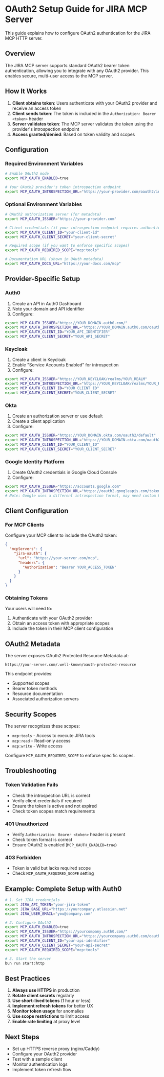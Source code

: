 # OAuth2 Setup Guide for JIRA MCP Server

This guide explains how to configure OAuth2 authentication for the JIRA MCP HTTP server.

## Overview

The JIRA MCP server supports standard OAuth2 bearer token authentication, allowing you to integrate with any OAuth2 provider. This enables secure, multi-user access to the MCP server.

## How It Works

1. **Client obtains token**: Users authenticate with your OAuth2 provider and receive an access token
2. **Client sends token**: The token is included in the `Authorization: Bearer <token>` header
3. **Server validates token**: The MCP server validates the token using the provider's introspection endpoint
4. **Access granted/denied**: Based on token validity and scopes

## Configuration

### Required Environment Variables

```bash
# Enable OAuth2 mode
export MCP_OAUTH_ENABLED=true

# Your OAuth2 provider's token introspection endpoint
export MCP_OAUTH_INTROSPECTION_URL="https://your-provider.com/oauth2/introspect"
```

### Optional Environment Variables

```bash
# OAuth2 authorization server (for metadata)
export MCP_OAUTH_ISSUER="https://your-provider.com"

# Client credentials (if your introspection endpoint requires authentication)
export MCP_OAUTH_CLIENT_ID="your-client-id"
export MCP_OAUTH_CLIENT_SECRET="your-client-secret"

# Required scope (if you want to enforce specific scopes)
export MCP_OAUTH_REQUIRED_SCOPE="mcp:tools"

# Documentation URL (shown in OAuth metadata)
export MCP_OAUTH_DOCS_URL="https://your-docs.com/mcp"
```

## Provider-Specific Setup

### Auth0

1. Create an API in Auth0 Dashboard
2. Note your domain and API identifier
3. Configure:
```bash
export MCP_OAUTH_ISSUER="https://YOUR_DOMAIN.auth0.com/"
export MCP_OAUTH_INTROSPECTION_URL="https://YOUR_DOMAIN.auth0.com/oauth/introspect"
export MCP_OAUTH_CLIENT_ID="YOUR_API_IDENTIFIER"
export MCP_OAUTH_CLIENT_SECRET="YOUR_API_SECRET"
```

### Keycloak

1. Create a client in Keycloak
2. Enable "Service Accounts Enabled" for introspection
3. Configure:
```bash
export MCP_OAUTH_ISSUER="https://YOUR_KEYCLOAK/realms/YOUR_REALM"
export MCP_OAUTH_INTROSPECTION_URL="https://YOUR_KEYCLOAK/realms/YOUR_REALM/protocol/openid-connect/token/introspect"
export MCP_OAUTH_CLIENT_ID="YOUR_CLIENT_ID"
export MCP_OAUTH_CLIENT_SECRET="YOUR_CLIENT_SECRET"
```

### Okta

1. Create an authorization server or use default
2. Create a client application
3. Configure:
```bash
export MCP_OAUTH_ISSUER="https://YOUR_DOMAIN.okta.com/oauth2/default"
export MCP_OAUTH_INTROSPECTION_URL="https://YOUR_DOMAIN.okta.com/oauth2/default/v1/introspect"
export MCP_OAUTH_CLIENT_ID="YOUR_CLIENT_ID"
export MCP_OAUTH_CLIENT_SECRET="YOUR_CLIENT_SECRET"
```

### Google Identity Platform

1. Create OAuth2 credentials in Google Cloud Console
2. Configure:
```bash
export MCP_OAUTH_ISSUER="https://accounts.google.com"
export MCP_OAUTH_INTROSPECTION_URL="https://oauth2.googleapis.com/tokeninfo"
# Note: Google uses a different introspection format, may need custom handling
```

## Client Configuration

### For MCP Clients

Configure your MCP client to include the OAuth2 token:

```json
{
  "mcpServers": {
    "jira-oauth": {
      "url": "https://your-server.com/mcp",
      "headers": {
        "Authorization": "Bearer YOUR_ACCESS_TOKEN"
      }
    }
  }
}
```

### Obtaining Tokens

Your users will need to:
1. Authenticate with your OAuth2 provider
2. Obtain an access token with appropriate scopes
3. Include the token in their MCP client configuration

## OAuth2 Metadata

The server exposes OAuth2 Protected Resource Metadata at:
```
https://your-server.com/.well-known/oauth-protected-resource
```

This endpoint provides:
- Supported scopes
- Bearer token methods
- Resource documentation
- Associated authorization servers

## Security Scopes

The server recognizes these scopes:
- `mcp:tools` - Access to execute JIRA tools
- `mcp:read` - Read-only access
- `mcp:write` - Write access

Configure `MCP_OAUTH_REQUIRED_SCOPE` to enforce specific scopes.

## Troubleshooting

### Token Validation Fails
- Check the introspection URL is correct
- Verify client credentials if required
- Ensure the token is active and not expired
- Check token scopes match requirements

### 401 Unauthorized
- Verify `Authorization: Bearer <token>` header is present
- Check token format is correct
- Ensure OAuth2 is enabled (`MCP_OAUTH_ENABLED=true`)

### 403 Forbidden
- Token is valid but lacks required scope
- Check `MCP_OAUTH_REQUIRED_SCOPE` setting

## Example: Complete Setup with Auth0

```bash
# 1. Set JIRA credentials
export JIRA_API_TOKEN="your-jira-token"
export JIRA_BASE_URL="https://yourcompany.atlassian.net"
export JIRA_USER_EMAIL="you@company.com"

# 2. Configure OAuth2
export MCP_OAUTH_ENABLED=true
export MCP_OAUTH_ISSUER="https://yourcompany.auth0.com/"
export MCP_OAUTH_INTROSPECTION_URL="https://yourcompany.auth0.com/oauth/introspect"
export MCP_OAUTH_CLIENT_ID="your-api-identifier"
export MCP_OAUTH_CLIENT_SECRET="your-api-secret"
export MCP_OAUTH_REQUIRED_SCOPE="mcp:tools"

# 3. Start the server
bun run start:http
```

## Best Practices

1. **Always use HTTPS** in production
2. **Rotate client secrets** regularly
3. **Use short-lived tokens** (1 hour or less)
4. **Implement refresh tokens** for better UX
5. **Monitor token usage** for anomalies
6. **Use scope restrictions** to limit access
7. **Enable rate limiting** at proxy level

## Next Steps

- Set up HTTPS reverse proxy (nginx/Caddy)
- Configure your OAuth2 provider
- Test with a sample client
- Monitor authentication logs
- Implement token refresh flow